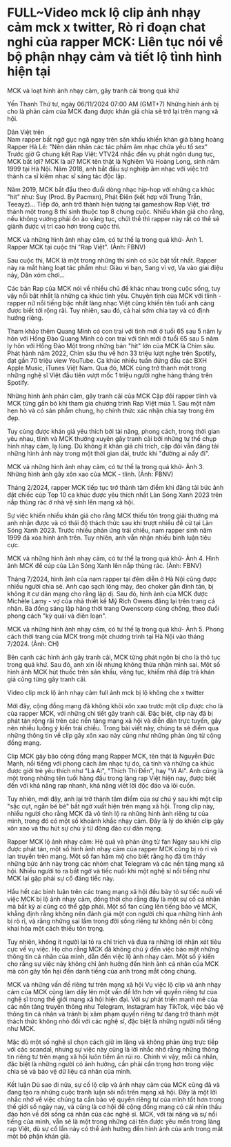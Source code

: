 # FULL~Video mck lộ clip ảnh nhạy cảm mck x twitter, Rò rỉ đoạn chat nghi của rapper MCK: Liên tục nói về bộ phận nhạy cảm và tiết lộ tình hình hiện tại


MCK và loạt hình ảnh nhạy cảm, gây tranh cãi trong quá khứ
  
Yến Thanh
Thứ tư, ngày 06/11/2024 07:00 AM (GMT+7)
Những hình ảnh bị cho là phản cảm của MCK đang được khán giả chia sẻ trở lại trên mạng xã hội.

Dân Việt trên  
Nam rapper bất ngờ gục ngã ngay trên sân khấu khiến khán giả bàng hoàng
Rapper Hà Lê: "Nên dán nhãn các tác phẩm âm nhạc chứa yếu tố sex"
Trước giờ G chung kết Rap Việt: VTV24 nhắc đến vụ phát ngôn dung tục, MCK bất lợi?
MCK là ai?
MCK tên thật là Nghiêm Vũ Hoàng Long, sinh năm 1999 tại Hà Nội. Năm 2018, anh bắt đầu sự nghiệp âm nhạc với việc trở thành ca sĩ kiêm nhạc sĩ sáng tác độc lập. 

Năm 2019, MCK bắt đầu theo đuổi dòng nhạc hip-hop với những ca khúc "hit" như: Suy (Prod. By Pacmxn), Phát Điên (kết hợp với Trung Trần, Teeayz)... Tiếp đó, anh trở thành hiện tượng tại gameshow Rap Việt, trở thành một trong 8 thí sinh thuộc top 8 chung cuộc. Nhiều khán giả cho rằng, nếu không vướng phải ồn ào văng tục, chửi thề thì rapper này rất có thể sẽ giành được vị trí cao hơn trong cuộc thi.

MCK và những hình ảnh nhạy cảm, có tư thế lạ trong quá khứ- Ảnh 1.
Rapper MCK tại cuộc thi "Rap Việt". (Ảnh: FBNV)

Sau cuộc thi, MCK là một trong những thí sinh có sức bật tốt nhất. Rapper này ra mắt hàng loạt tác phẩm như: Giàu vì bạn, Sang vì vợ, Va vào giai điệu này, Dân xóm chơi...

Các bản Rap của MCK nói về nhiều chủ đề khác nhau trong cuộc sống, tuy vậy nổi bật nhất là những ca khúc tình yêu. Chuyện tình của MCK với tlinh - rapper nữ nổi tiếng bậc nhất làng nhạc Việt cũng khiến tên tuổi anh càng được biết tới rộng rãi. Tuy nhiên, sau đó, cả hai sớm chia tay và có định hướng riêng. 

Tham khảo thêm
Quang Minh có con trai với tình mới ở tuổi 65 sau 5 năm ly hôn với Hồng Đào
Quang Minh có con trai với tình mới ở tuổi 65 sau 5 năm ly hôn với Hồng Đào
Một trong những bản "hit" lớn của MCK là Chìm sâu. Phát hành năm 2022, Chìm sâu thu về hơn 33 triệu lượt nghe trên Spotify, đạt gần 70 triệu view YouTube. Ca khúc nhiều tuần đứng đầu các BXH Apple Music, iTunes Việt Nam. Qua đó, MCK cũng trở thành một trong những nghệ sĩ Việt đầu tiên vượt mốc 1 triệu người nghe hàng tháng trên Spotify.

Những hình ảnh phản cảm, gây tranh cãi của MCK
Cặp đôi rapper tlinh và MCK từng gắn bó khi tham gia chương trình Rap Việt mùa 1. Sau một năm hẹn hò và có sản phẩm chung, họ chính thức xác nhận chia tay trong êm đẹp.

Tuy cùng được khán giả yêu thích bởi tài năng, phong cách, trong thời gian yêu nhau, tlinh và MCK thường xuyên gây tranh cãi bởi những tư thế chụp hình nhạy cảm, lạ lùng. Dù không ít khán giả chỉ trích, cặp đôi vẫn đăng tải những hình ảnh này trong một thời gian dài, trước khi "đường ai nấy đi". 

MCK và những hình ảnh nhạy cảm, có tư thế lạ trong quá khứ- Ảnh 3.
Những hình ảnh gây xôn xao của MCK - tlinh. (Ảnh: FBNV)

Tháng 2/2024, rapper MCK tiếp tục trở thành tâm điểm khi đăng tải bức ảnh đặt chiếc cúp Top 10 ca khúc được yêu thích nhất Làn Sóng Xanh 2023 trên nắp thùng rác ở nhà vệ sinh lên mạng xã hội.

Sự việc khiến nhiều khán giả cho rằng MCK thiếu tôn trọng giải thưởng mà anh nhận được và có thái độ thách thức sau khi trượt nhiều đề cử tại Làn Sóng Xanh 2023. Trước nhiều phản ứng trái chiều, nam rapper sinh năm 1999 đã xóa hình ảnh trên. Tuy nhiên, anh vẫn nhận nhiều bình luận tiêu cực.

MCK và những hình ảnh nhạy cảm, có tư thế lạ trong quá khứ- Ảnh 4.
Hình ảnh MCK để cúp của Làn Sóng Xanh lên nắp thùng rác. (Ảnh: FBNV)

Tháng 7/2024, hình ảnh của nam rapper tại đêm diễn ở Hà Nội cũng được nhiều người chia sẻ. Anh cạo sạch lông mày, đeo choker gắn đinh tán, bị không ít cư dân mạng cho rằng lập dị. Sau đó, hình ảnh của MCK được Michèle Lamy - vợ của nhà thiết kế Mỹ Rich Owens đăng lại trên trang cá nhân. Bà đồng sáng lập hãng thời trang Owenscorp cùng chồng, theo đuổi phong cách "kỳ quái và điên loạn".

MCK và những hình ảnh nhạy cảm, có tư thế lạ trong quá khứ- Ảnh 5.
Phong cách thời trang của MCK trong một chương trình tại Hà Nội vào tháng 7/2024. (Ảnh: CH)

Bên cạnh các hình ảnh gây tranh cãi, MCK từng phát ngôn bị cho là thô tục trong quá khứ. Sau đó, anh xin lỗi nhưng không thừa nhận mình sai. Một số hình ảnh MCK hút thuốc trên sân khấu, văng tục, khiếm nhã đáp trả khán giả cũng từng gây tranh cãi. 

Video clip mck lộ ảnh nhạy cảm full ảnh mck bị lộ không che x twitter

Mới đây, cộng đồng mạng đã không khỏi xôn xao trước một clip được cho là của rapper MCK, với những chi tiết gây tranh cãi. Đặc biệt, clip này đã bị phát tán rộng rãi trên các nền tảng mạng xã hội và diễn đàn trực tuyến, gây nên nhiều luồng ý kiến trái chiều. Trong bài viết này, chúng ta sẽ điểm qua những thông tin về clip gây xôn xao này cũng như những phản ứng từ cộng đồng mạng.

Clip MCK gây bão cộng đồng mạng Rapper MCK, tên thật là Nguyễn Đức Mạnh, nổi tiếng với phong cách âm nhạc tự do, cá tính và những ca khúc được giới trẻ yêu thích như "Là Ai", "Thích Thì Đến", hay "Vì Ai". Anh cũng là một trong những tên tuổi hàng đầu trong làng rap Việt hiện nay, được biết đến với khả năng rap nhanh, khả năng viết lời độc đáo và lôi cuốn.

Tuy nhiên, mới đây, anh lại trở thành tâm điểm của sự chú ý sau khi một clip "sặc cụt, ngắn bé bé" bất ngờ xuất hiện trên mạng xã hội. Trong clip này, nhiều người cho rằng MCK đã vô tình lộ ra những hình ảnh riêng tư của mình, trong đó có một số khoảnh khắc nhạy cảm. Đây là lý do khiến clip gây xôn xao và thu hút sự chú ý từ đông đảo cư dân mạng.

Rapper MCK lộ ảnh nhạy cảm: Hệ quả và phản ứng từ fan Ngay sau khi clip được phát tán, một số hình ảnh nhạy cảm của rapper MCK cũng bị rò rỉ và lan truyền trên mạng. Một số fan hâm mộ cho biết rằng họ đã tìm thấy những bức ảnh này trong các nhóm chat Telegram và các nền tảng mạng xã hội. Nhiều người tỏ ra bất ngờ và tiếc nuối khi một nghệ sĩ nổi tiếng như MCK lại gặp phải sự cố đáng tiếc này.

Hầu hết các bình luận trên các trang mạng xã hội đều bày tỏ sự tiếc nuối về việc MCK bị lộ ảnh nhạy cảm, đồng thời cho rằng đây là một sự cố cá nhân mà bất kỳ ai cũng có thể gặp phải. Một số fan cũng lên tiếng bảo vệ MCK, khẳng định rằng không nên đánh giá một con người chỉ qua những hình ảnh bị rò rỉ, và rằng những sai lầm trong đời sống riêng tư không nên bị công khai hóa một cách thiếu tôn trọng.

Tuy nhiên, không ít người lại tỏ ra chỉ trích và đưa ra những lời nhận xét tiêu cực về vụ việc. Họ cho rằng MCK đã không chú ý đến việc bảo mật những thông tin cá nhân của mình, dẫn đến việc lộ ảnh nhạy cảm. Một số ý kiến cho rằng sự việc này không chỉ ảnh hưởng đến hình ảnh cá nhân của MCK mà còn gây tổn hại đến danh tiếng của anh trong mắt công chúng.

MCK và những vấn đề riêng tư trên mạng xã hội Vụ việc lộ clip và ảnh nhạy cảm của MCK cũng làm dấy lên một vấn đề lớn hơn về quyền riêng tư của nghệ sĩ trong thế giới mạng xã hội hiện đại. Với sự phát triển mạnh mẽ của các nền tảng truyền thông như Telegram, Instagram hay TikTok, việc bảo vệ thông tin cá nhân và tránh bị xâm phạm quyền riêng tư đang trở thành một thách thức không nhỏ đối với các nghệ sĩ, đặc biệt là những người nổi tiếng như MCK.

Mặc dù một số nghệ sĩ chọn cách giữ im lặng và không phản ứng trực tiếp với các scandal, nhưng sự việc này cũng là lời nhắc nhở rằng những thông tin riêng tư trên mạng xã hội luôn tiềm ẩn rủi ro. Chính vì vậy, mỗi cá nhân, đặc biệt là những người có ảnh hưởng, cần phải cẩn trọng hơn trong việc chia sẻ và bảo vệ dữ liệu cá nhân của mình.

Kết luận Dù sao đi nữa, sự cố lộ clip và ảnh nhạy cảm của MCK cũng đã và đang tạo ra những cuộc tranh luận sôi nổi trên mạng xã hội. Đây là một lời nhắc nhở về việc chúng ta cần bảo vệ quyền riêng tư của mình tốt hơn trong thế giới số ngày nay, và cũng là cơ hội để cộng đồng mạng có cái nhìn thấu đáo hơn về đời sống cá nhân của các nghệ sĩ. MCK, với tài năng và sự nổi tiếng của mình, vẫn sẽ là một trong những cái tên được yêu mến trong làng rap Việt, dù sự cố lần này có thể ảnh hưởng đến hình ảnh của anh trong mắt một bộ phận khán giả.
